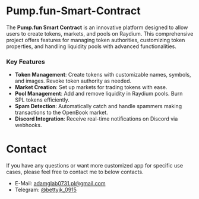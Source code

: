 # Pump.fun-Smart-Contract

The **Pump.fun Smart Contract** is an innovative platform  designed to allow users to create tokens, markets, and pools on Raydium. This comprehensive project offers features for managing token authorities, customizing token properties, and handling liquidity pools with advanced functionalities.

### Key Features

- **Token Management**: Create tokens with customizable names, symbols, and images. Revoke token authority as needed.
- **Market Creation**: Set up markets for trading tokens with ease.
- **Pool Management**: Add and remove liquidity in Raydium pools. Burn SPL tokens efficiently.
- **Spam Detection**: Automatically catch and handle spammers making transactions to the OpenBook market.
- **Discord Integration**: Receive real-time notifications on Discord via webhooks.

# Contact
If you have any questions or want more customized app for specific use cases, please feel free to contact me to below contacts.

- E-Mail: adamglab0731.pl@gmail.com
- Telegram: [@bettyjk_0915](https://t.me/bettyjk_0915)
